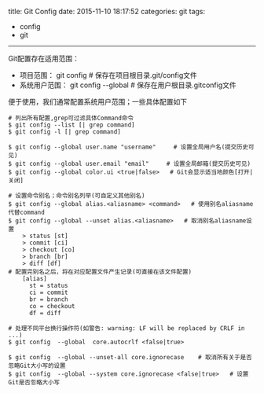 title: Git Config
date: 2015-11-10 18:17:52
categories: git
tags:
  - config
  - git
---

Git配置存在适用范围：

-  项目范围： git config      # 保存在项目根目录.git/config文件
-  系统用户范围： git config --global      # 保存在用户根目录.gitconfig文件

便于使用，我们通常配置系统用户范围；一些具体配置如下

	# 列出所有配置,grep可过滤具体Command命令
	$ git config --list	[| grep command]
	$ git config -l [| grep command]

	$ git config --global user.name "username"     # 设置全局用户名(提交历史可见)
    $ git config --global user.email "email"     # 设置全局邮箱(提交历史可见)
    $ git config --global color.ui <true|false>   # Git会显示适当地颜色[打开|关闭]     
     
    # 设置命令别名；命令别名列举(可自定义其他别名)
	$ git config --global alias.<aliasname> <command> 	# 使用别名aliasname代替command
	$ git config --global --unset alias.<aliasname>   # 取消别名aliasname设置
		> status [st]
		> commit [ci]
		> checkout [co]
		> branch [br]
		> diff [df]
	# 配置完别名之后，将在对应配置文件产生记录(可直接在该文件配置)
		[alias]  
	      st = status  
	      ci = commit  
	      br = branch  
	      co = checkout  
	      df = diff 
	   
	# 处理不同平台换行操作符(如警告: warning: LF will be replaced by CRLF in ...)
    $ git config  --global  core.autocrlf <false|true> 

	$ git config  --global --unset-all core.ignorecase    # 取消所有关于是否忽略Git大小写的设置
	$ git config  --global --system core.ignorecase <false|true>   # 设置Git是否忽略大小写